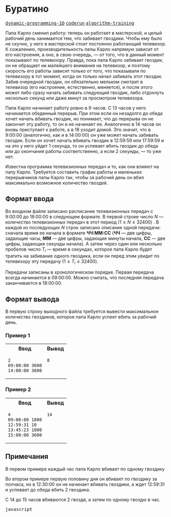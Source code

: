 # Буратино

[<kbd>dynamic-programming-1D</kbd>](https://youtu.be/H7lu6h8H9-4)
[<kbd>coderun</kbd>](https://coderun.yandex.ru/problem/buratino)
[<kbd>algorithm-training</kbd>](https://contest.yandex.ru/contest/45469/problems/24/)

Папа Карло сменил работу: теперь он работает в мастерской, и целый рабочий день занимается тем, что забивает гвоздики. Чтобы ему было не скучно, у него в мастерской стоит постоянно работающий телевизор. К сожалению, производительность папы Карло напрямую зависит от его настроения, а оно, в свою очередь, — от того, что в данный момент показывают по телевизору. Правда, пока папа Карло забивает гвоздик, он не обращает ни малейшего внимания на телевизор, и поэтому скорость его работы зависит только от того, что показывали по телевизору в тот момент, когда он только начал забивать этот гвоздик. Забив очередной гвоздик, он обязательно мельком смотрит в телевизор (его настроение, естественно, меняется), и после этого может либо сразу начать забивать следующий гвоздик, либо отдохнуть несколько секунд или даже минут за просмотром телевизора.

Папа Карло начинает работу ровно в 9 часов. С 13 часов у него начинается обеденный перерыв. При этом если он незадолго до обеда хочет начать вбивать гвоздик, но понимает, что до перерыва он не закончит эту работу, то он и не начинает ее. Аналогично в 14 часов он вновь приступает к работе, а в 18 уходит домой. Это значит, что в 9:00:00 (аналогично, как и в 14:00:00) он уже может начать забивать гвоздик. Если он хочет начать вбивать гвоздик в 12:59:59 или 17:59:59 и на это у него уйдет 1 секунда, то он успевает вбить гвоздик до обеда или до окончания работы соответственно, а если 2 секунды, — то уже нет.

Известна программа телевизионных передач и то, как они влияют на папу Карло. Требуется составить график работы и маленьких перерывчиков папы Карло так, чтобы за рабочий день он вбил максимально возможное количество гвоздей.

## Формат ввода

Во входном файле записано расписание телевизионных передач с 9:00:00 до 18:00:00 в следующем формате. В первой строке число $N$ — количество телевизионных передач в этот период $( 1 \leq N \leq 32400)$ . В каждой из последующих $N$ строк записано описание одной передачи: сначала время ее начала в формате **ЧЧ:ММ:СС** (**ЧЧ** — две цифры, задающие часы, **ММ** — две цифры, задающие минуты начала, **СС** — две цифры, задающие секунды начала). А затем через один или несколько пробелов число $T_i$
— время в секундах, которое папа Карло будет тратить на забивание одного гвоздика, если он перед этим увидит по телевизору эту передачу $( 1 \leq T_i \leq 32400)$.

Передачи записаны в хронологическом порядке. Первая передача всегда начинается в 09:00:00. Можно считать, что последняя передача заканчивается в 18:00:00.

## Формат вывода

В первую строку выходного файла требуется вывести максимальное количество гвоздиков, которое папа Карло успеет вбить за рабочий день.

### Пример 1

<table width = "100%">
<tr>
<th>Ввод</th> <th>Вывод</th>
</tr>
<tr valign="top">
<td><pre>
<code>2
09:00:00 3600
14:00:00 3600
</code></pre></td>
<td><pre>
<code>8
</code></pre></td>
</tr>
</table>

### Пример 2

<table width = "100%">
<tr>
<th>Ввод</th> <th>Вывод</th>
</tr>
<tr valign="top">
<td><pre>
<code>4
09:00:00 1800
12:59:31 10
13:45:23 1800
15:00:00 3600
</code></pre></td>
<td><pre>
<code>14
</code></pre></td>
</tr>
</table>

## Примечания

В первом примере каждый час папа Карло вбивает по одному гвоздику

Во втором примере первую половину дня он вбивает по гвоздику за полчаса, но в 12:30:00 он не начинает вбивать гвоздики, а ждет 12:59:31 и успевает до обеда вбить 2 гвоздика.

С 14 до 15 часов вбиваются 2 гвоздя, а затем по одному гвоздю в час.

<kbd>javascript</kbd>
